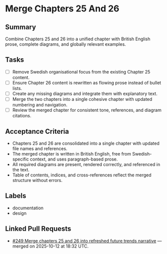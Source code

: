# Merge Chapters 25 And 26

## Summary
Combine Chapters 25 and 26 into a unified chapter with British English prose, complete diagrams, and globally relevant examples.

## Tasks
- [ ] Remove Swedish organisational focus from the existing Chapter 25 content.
- [ ] Ensure Chapter 26 content is rewritten as flowing prose instead of bullet lists.
- [ ] Create any missing diagrams and integrate them with explanatory text.
- [ ] Merge the two chapters into a single cohesive chapter with updated numbering and navigation.
- [ ] Review the merged chapter for consistent tone, references, and diagram citations.

## Acceptance Criteria
- Chapters 25 and 26 are consolidated into a single chapter with updated file names and references.
- The merged chapter is written in British English, free from Swedish-specific context, and uses paragraph-based prose.
- All required diagrams are present, rendered correctly, and referenced in the text.
- Table of contents, indices, and cross-references reflect the merged structure without errors.

## Labels
- documentation
- design

## Linked Pull Requests
- [#249 Merge chapters 25 and 26 into refreshed future trends narrative](https://github.com/Geonitab/architecture_as_code/pull/249) — merged on 2025-10-12 at 18:32 UTC.
